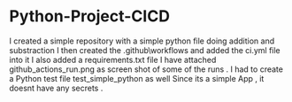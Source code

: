 # Python-Project-CICD

I created a simple repository with a simple python file doing addition and substraction
I then created the .github\workflows and added the ci.yml file into it 
I also added a requirements.txt file 
I have attached github_actions_run.png as screen shot of some of the runs .
I had to create a Python test file test_simple_python as well 
Since its a simple App , it doesnt have any secrets . 